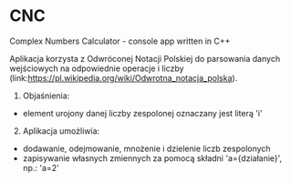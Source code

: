 # CNC
Complex Numbers Calculator - console app written in C++

Aplikacja korzysta z Odwróconej Notacji Polskiej do parsowania danych wejściowych na odpowiednie operacje i liczby (link:https://pl.wikipedia.org/wiki/Odwrotna_notacja_polska).

1. Objaśnienia:
  - element urojony danej liczby zespolonej oznaczany jest literą 'i'

2. Aplikacja umożliwia:
  - dodawanie, odejmowanie, mnożenie i dzielenie liczb zespolonych
  - zapisywanie własnych zmiennych za pomocą składni 'a={działanie}', np.: 'a=2'
